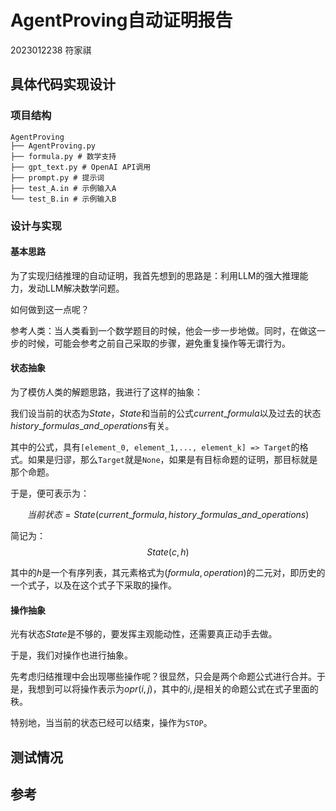 # AgentProving自动证明报告
2023012238 符家祺
## 具体代码实现设计

### 项目结构
```
AgentProving
├── AgentProving.py 
├── formula.py # 数学支持
├── gpt_text.py # OpenAI API调用
├── prompt.py # 提示词
├── test_A.in # 示例输入A
└── test_B.in # 示例输入B
```

### 设计与实现

#### 基本思路
为了实现归结推理的自动证明，我首先想到的思路是：利用LLM的强大推理能力，发动LLM解决数学问题。

如何做到这一点呢？

参考人类：当人类看到一个数学题目的时候，他会一步一步地做。同时，在做这一步的时候，可能会参考之前自己采取的步骤，避免重复操作等无谓行为。

#### 状态抽象
为了模仿人类的解题思路，我进行了这样的抽象：

我们设当前的状态为$State$，$State$和当前的公式$current\_formula$以及过去的状态$history\_formulas\_and\_operations$有关。

其中的公式，具有`[element_0, element_1,..., element_k] => Target`的格式。如果是归谬，那么`Target`就是`None`，如果是有目标命题的证明，那目标就是那个命题。

于是，便可表示为：

$$当前状态 = State(current\_formula, history\_formulas\_and\_operations)$$

简记为：
$$State(c, h)$$

其中的$h$是一个有序列表，其元素格式为$(formula, operation)$的二元对，即历史的一个式子，以及在这个式子下采取的操作。

#### 操作抽象
光有状态$State$是不够的，要发挥主观能动性，还需要真正动手去做。

于是，我们对操作也进行抽象。

先考虑归结推理中会出现哪些操作呢？很显然，只会是两个命题公式进行合并。于是，我想到可以将操作表示为$opr(i, j)$，其中的$i,j$是相关的命题公式在式子里面的秩。

特别地，当当前的状态已经可以结束，操作为`STOP`。

## 测试情况


## 参考